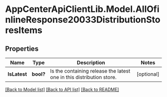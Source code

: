 # AppCenterApiClientLib.Model.AllOfinlineResponse20033DistributionStoresItems
## Properties

Name | Type | Description | Notes
------------ | ------------- | ------------- | -------------
**IsLatest** | **bool?** | Is the containing release the latest one in this distribution store. | [optional] 

[[Back to Model list]](../README.md#documentation-for-models) [[Back to API list]](../README.md#documentation-for-api-endpoints) [[Back to README]](../README.md)

